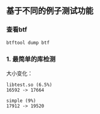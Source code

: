 
## 基于不同的例子测试功能  

### 查看btf
```
btftool dump btf 
```

### 1. 最简单的库检测  
大小变化：  
```
libtest.so (6.5%)  
16592 -> 17664

simple (9%)  
17912 -> 19520
```